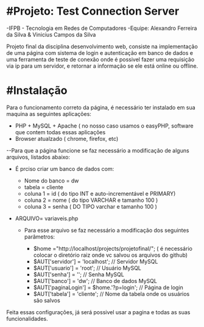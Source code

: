 ﻿#Projeto: Test Connection Server
=================================
-IFPB - Tecnologia em Redes de Computadores
-Equipe: Alexandro Ferreira da Silva & Vinicius Campos da Silva

Projeto final da disciplina desenvolvimento web, consiste na implementação de uma página com sistema de login e autenticação em banco
de dados e uma ferramenta de teste de conexão onde é possivel fazer uma requisição via ip para um servidor, e retornar a informação
se ele está online ou offline.

#Instalação
===========

Para o funcionamento correto da página, é necessário ter instalado em sua maquina as seguintes aplicações:

- PHP + MySQL + Apache ( no nosso caso usamos o easyPHP, software que contem todas essas aplicações
- Browser atualzado ( chrome, firefox, etc)

--Para que a página funcione se faz necessário a modificação de alguns arquivos, listados abaixo:
  - É prciso criar um banco de dados com: 
  
  	- Nome do banco = dw
  	- tabela = cliente
  	- coluna 1 = id ( do tipo INT e auto-incrementável e PRIMARY)
  	- coluna 2 =  nome ( do tipo VARCHAR e tamanho 100 )
  	- coluna 3 = senha ( DO TIPO varchar e tamanho 100 )

- ARQUIVO= variaveis.php
  - Para esse arquivo se faz necessário a modificação dos seguintes parâmetros:
      
       - $home		="http://localhost/projects/projetofinal/"; ( é necessário colocar o diretório raiz onde vc salvou
                                                                     os arquivos do github)
       - $AUT['servidor'] = 'localhost';    // Servidor MySQL
       - $AUT['usuario'] = 'root';          // Usuário MySQL
       - $AUT['senha'] = '';                // Senha MySQL
       - $AUT['banco'] = 'dw';			   // Banco de dados MySQL
       - $AUT['paginaLogin'] = $home.'?p=login'; // Página de login
       - $AUT['tabela'] = 'cliente';       // Nome da tabela onde os usuários são salvos
       
Feita essas configurações, já será possivel usar a pagina e todas as suas funcionalidades.
       

      
